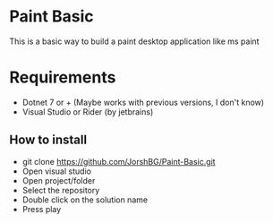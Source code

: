 # Paint Basic

This is a basic way to build a paint desktop application like ms paint

# Requirements
* Dotnet 7 or + (Maybe works with previous versions, I don't know)
* Visual Studio or Rider (by jetbrains)


## How to install
* git clone https://github.com/JorshBG/Paint-Basic.git
* Open visual studio
* Open project/folder
* Select the repository
* Double click on the solution name
* Press play
